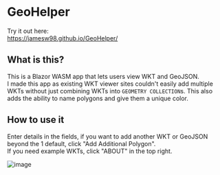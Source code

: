 # GeoHelper
Try it out here:  
https://jamesw98.github.io/GeoHelper/

## What is this?   
This is a Blazor WASM app that lets users view WKT and GeoJSON.   
I made this app as existing WKT viewer sites couldn't easily add multiple WKTs without just combining WKTs into `GEOMETRY COLLECTION`s. This also adds the ability to name polygons and give them a unique color.    

## How to use it
Enter details in the fields, if you want to add another WKT or GeoJSON beyond the 1 default, click "Add Additional Polygon".  
If you need example WKTs, click "ABOUT" in the top right. 

![image](https://github.com/jamesw98/GeoHelper/assets/12887076/6cda7c63-faad-487c-a156-74f3ae2f66a6)
